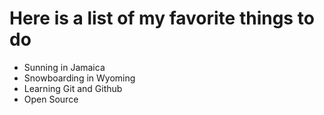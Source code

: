 # Here is a list of my favorite things to do
- Sunning in Jamaica
- Snowboarding in Wyoming
- Learning Git and Github
- Open Source
